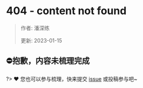 # 404 - content not found

> 作者: 潘深练
>
> 更新: 2023-01-15

## ⛔抱歉，内容未梳理完成
?> ❤️ 您也可以参与梳理，快来提交 [issue](https://github.com/senlypan/architecture-docs/issues) 或投稿参与吧~
